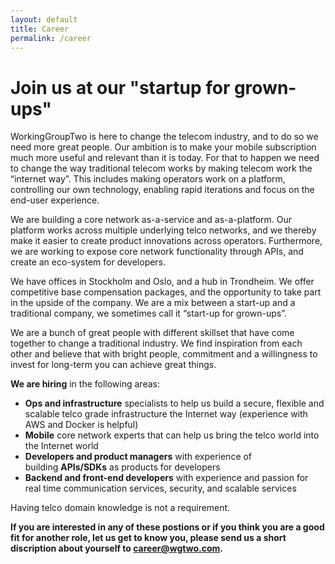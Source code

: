 ```yaml
---
layout: default
title: Career
permalink: /career
---
```


# Join us at our "startup for grown-ups"

WorkingGroupTwo is here to change the telecom industry, and to do so we need more great people. Our ambition is to make your mobile subscription much more useful and relevant than it is today. For that to happen we need to change the way traditional telecom works by making telecom work the “internet way”. This includes making operators work on a platform, controlling our own technology, enabling rapid iterations and focus on the end-user experience.

We are building a core network as-a-service and as-a-platform. Our platform works across multiple underlying telco networks, and we thereby make it easier to create product innovations across operators. Furthermore, we are working to expose core network functionality through APIs, and create an eco-system for developers.

We have offices in Stockholm and Oslo, and a hub in Trondheim. We offer competitive base compensation packages, and the opportunity to take part in the upside of the company. We are a mix between a start-up and a traditional company, we sometimes call it “start-up for grown-ups”. 

We are a bunch of great people with different skillset that have come together to change a traditional industry. We find inspiration from each other and believe that with bright people, commitment and a willingness to invest for long-term you can achieve great things.

**We are hiring** in the following areas:

*   **Ops and infrastructure** specialists to help us build a secure, flexible and scalable telco grade infrastructure the Internet way (experience with AWS and Docker is helpful)
*   **Mobile** core network experts that can help us bring the telco world into the Internet world
*   **Developers and product managers** with experience of building **APIs/SDKs** as products for developers
*   **Backend and front-end developers** with experience and passion for real time communication services, security, and scalable services

Having telco domain knowledge is not a requirement.

**If you are interested in any of these postions or if you think you are a good fit for another role, let us get to know you, please send us a short discription about yourself to career@wgtwo.com.**
